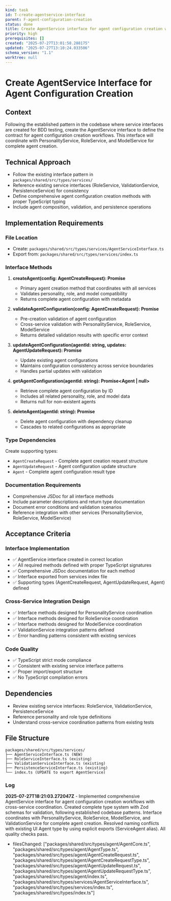 ```yaml
---
kind: task
id: T-create-agentservice-interface
parent: F-agent-configuration-creation
status: done
title: Create AgentService interface for agent configuration creation workflows
priority: high
prerequisites: []
created: "2025-07-27T13:01:58.288175"
updated: "2025-07-27T13:10:24.033506"
schema_version: "1.1"
worktree: null
---
```


# Create AgentService Interface for Agent Configuration Creation

## Context

Following the established pattern in the codebase where service interfaces are created for BDD testing, create the AgentService interface to define the contract for agent configuration creation workflows. This interface will coordinate with PersonalityService, RoleService, and ModelService for complete agent creation.

## Technical Approach

- Follow the existing interface pattern in `packages/shared/src/types/services/`
- Reference existing service interfaces (RoleService, ValidationService, PersistenceService) for consistency
- Define comprehensive agent configuration creation methods with proper TypeScript typing
- Include agent composition, validation, and persistence operations

## Implementation Requirements

### File Location

- Create: `packages/shared/src/types/services/AgentServiceInterface.ts`
- Export from: `packages/shared/src/types/services/index.ts`

### Interface Methods

1. **createAgent(config: AgentCreateRequest): Promise<Agent>**
   - Primary agent creation method that coordinates with all services
   - Validates personality, role, and model compatibility
   - Returns complete agent configuration with metadata

2. **validateAgentConfiguration(config: AgentCreateRequest): Promise<ValidationResult>**
   - Pre-creation validation of agent configuration
   - Cross-service validation with PersonalityService, RoleService, ModelService
   - Returns detailed validation results with specific error context

3. **updateAgentConfiguration(agentId: string, updates: AgentUpdateRequest): Promise<Agent>**
   - Update existing agent configurations
   - Maintains configuration consistency across service boundaries
   - Handles partial updates with validation

4. **getAgentConfiguration(agentId: string): Promise<Agent | null>**
   - Retrieve complete agent configuration by ID
   - Includes all related personality, role, and model data
   - Returns null for non-existent agents

5. **deleteAgent(agentId: string): Promise<void>**
   - Delete agent configuration with dependency cleanup
   - Cascades to related configurations as appropriate

### Type Dependencies

Create supporting types:

- `AgentCreateRequest` - Complete agent creation request structure
- `AgentUpdateRequest` - Agent configuration update structure
- `Agent` - Complete agent configuration result type

### Documentation Requirements

- Comprehensive JSDoc for all interface methods
- Include parameter descriptions and return type documentation
- Document error conditions and validation scenarios
- Reference integration with other services (PersonalityService, RoleService, ModelService)

## Acceptance Criteria

### Interface Implementation

- ✅ AgentService interface created in correct location
- ✅ All required methods defined with proper TypeScript signatures
- ✅ Comprehensive JSDoc documentation for each method
- ✅ Interface exported from services index file
- ✅ Supporting types (AgentCreateRequest, AgentUpdateRequest, Agent) defined

### Cross-Service Integration Design

- ✅ Interface methods designed for PersonalityService coordination
- ✅ Interface methods designed for RoleService coordination
- ✅ Interface methods designed for ModelService coordination
- ✅ ValidationService integration patterns defined
- ✅ Error handling patterns consistent with existing services

### Code Quality

- ✅ TypeScript strict mode compliance
- ✅ Consistent with existing service interface patterns
- ✅ Proper import/export structure
- ✅ No TypeScript compilation errors

## Dependencies

- Review existing service interfaces: RoleService, ValidationService, PersistenceService
- Reference personality and role type definitions
- Understand cross-service coordination patterns from existing tests

## File Structure

```
packages/shared/src/types/services/
├── AgentServiceInterface.ts (NEW)
├── RoleServiceInterface.ts (existing)
├── ValidationServiceInterface.ts (existing)
├── PersistenceServiceInterface.ts (existing)
└── index.ts (UPDATE to export AgentService)
```

### Log

**2025-07-27T18:21:03.272047Z** - Implemented comprehensive AgentService interface for agent configuration creation workflows with cross-service coordination. Created complete type system with Zod schemas for validation, following established codebase patterns. Interface coordinates with PersonalityService, RoleService, ModelService, and ValidationService for complete agent creation. Resolved naming conflicts with existing UI Agent type by using explicit exports (ServiceAgent alias). All quality checks pass.

- filesChanged: ["packages/shared/src/types/agent/AgentCore.ts", "packages/shared/src/types/agent/AgentType.ts", "packages/shared/src/types/agent/AgentCreateRequest.ts", "packages/shared/src/types/agent/AgentCreateRequestType.ts", "packages/shared/src/types/agent/AgentUpdateRequest.ts", "packages/shared/src/types/agent/AgentUpdateRequestType.ts", "packages/shared/src/types/agent/index.ts", "packages/shared/src/types/services/AgentServiceInterface.ts", "packages/shared/src/types/services/index.ts", "packages/shared/src/types/index.ts"]
